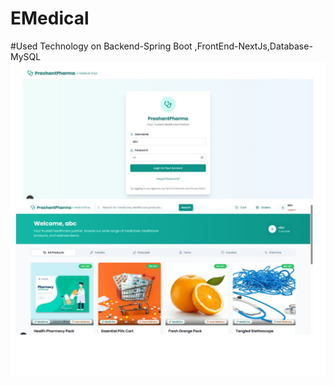 # EMedical
#Used Technology on Backend-Spring Boot ,FrontEnd-NextJs,Database-MySQL
![image alt](https://github.com/codexprashantpawar/EMedical/blob/main/1.jpg?raw=true)
